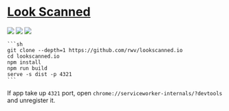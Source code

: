 # [Look Scanned](https://github.com/rwv/lookscanned.io)

![](https://img.shields.io/github/license/rwv/lookscanned.io?style=flat-square) ![](https://img.shields.io/github/last-commit/scillidan/lookscanned.io/main?label=last%20commit%20(fork)&style=flat-square) ![](https://img.shields.io/badge/Vercel-black?style=flat&logo=Vercel&logoColor=white)

````{tab} From source
```sh
git clone --depth=1 https://github.com/rwv/lookscanned.io
cd lookscanned.io
npm install
npm run build
serve -s dist -p 4321
```
````

If app take up `4321` port, open `chrome://serviceworker-internals/?devtools` and unregister it.